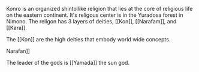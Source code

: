 Konro is an organized shintollike religion that lies at the core of religious life on the eastern continent. It's religous center is in the Yuradosa forest in Nimono. The religon has 3 layers of deities, [[Kon]],  [[Narafam]], and [[Kara]].

The [[Kon]] are the high deities that embody world wide concepts.

Narafan]]

The leader of the gods is [[Yamada]] the sun god.
